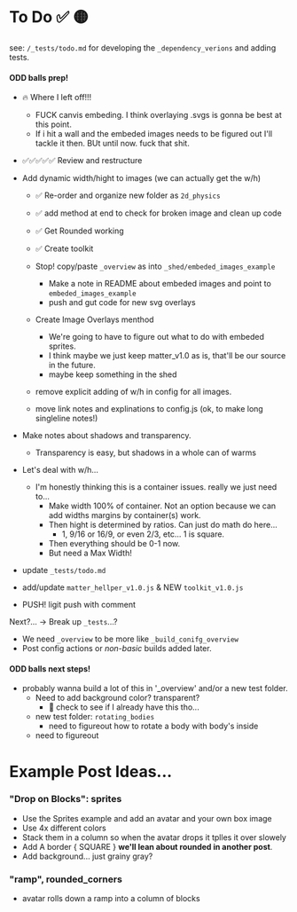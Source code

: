 # To Do ✅ 🟡
see: `/_tests/todo.md` for developing the `_dependency_verions` and adding tests.

#### ODD balls prep! 
- 🔥 Where I left off!!!
  - FUCK canvis embeding. I think overlaying .svgs is gonna be best at this point. 
  - If i hit a wall and the embeded images needs to be figured out I'll tackle it then. BUt until now. fuck that shit. 
- ✅✅✅✅✅ Review and restructure
- Add dynamic width/hight to images (we can actually get the w/h)
  - ✅ Re-order and organize new folder as `2d_physics`
  - ✅ add method at end to check for broken image and clean up code
  - ✅ Get Rounded working
  - ✅ Create toolkit
  - Stop! copy/paste `_overview` as into `_shed/embeded_images_example`
    - Make a note in README about embeded images and point to `embeded_images_example`
    - push and gut code for new svg overlays
  - Create Image Overlays menthod
    - We're going to have to figure out what to do with embeded sprites. 
    - I think maybe we just keep matter_v1.0 as is, that'll be our source in the future. 
    - maybe keep something in the shed

  - remove explicit adding of w/h in config for all images. 
  - move link notes and explinations to config.js (ok, to make long singleline notes!)
- Make notes about shadows and transparency. 
  - Transparency is easy, but shadows in a whole can of warms

- Let's deal with w/h...
  - I'm honestly thinking this is a container issues. really we just need to...
    - Make width 100% of container. Not an option because we can add widths margins by container(s) work. 
    - Then hight is determined by ratios. Can just do math do here...
      - 1, 9/16 or 16/9, or even 2/3, etc... 1 is square.
    - Then everything should be 0-1 now. 
    - But need a Max Width!
- update `_tests/todo.md`
- add/update `matter_hellper_v1.0.js` & NEW `toolkit_v1.0.js`
- PUSH! ligit push with comment

Next?... -> Break up `_tests`...?
- We need `_overview` to be more like `_build_conifg_overview`
- Post config actions or _non-basic_ builds added later. 

#### ODD balls next steps!
- probably wanna build a lot of this in '_overview' and/or a new test folder. 
  - Need to add background color? transparent? 
    - 🚨 check to see if I already have this tho...
  - new test folder: `rotating_bodies`
    - need to figureout how to rotate a body with body's inside
  - need to figureout 


# Example Post Ideas...

### "Drop on Blocks": sprites
- Use the Sprites example and add an avatar and your own box image
- Use 4x different colors
- Stack them in a column so when the avatar drops it tplles it over slowely
- Add A border { SQUARE } **we'll lean about rounded in another post**. 
- Add background... just grainy gray?

### "ramp", rounded_corners
- avatar rolls down a ramp into a column of blocks 

#
